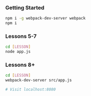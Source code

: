 ### Getting Started

```bash
npm i -g webpack-dev-server webpack   
npm i
```

### Lessons 5-7

```bash
cd [LESSON]
node app.js
```

### Lessons 8+ 

```bash
cd [LESSON]
webpack-dev-server src/app.js

# Visit localhost:8080
```
